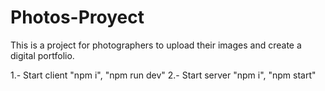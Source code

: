# Photos-Proyect
This is a project for photographers to upload their images and create a digital portfolio.

1.- Start client "npm i", "npm run dev"
2.- Start server "npm i", "npm start"